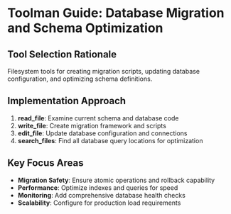 # Toolman Guide: Database Migration and Schema Optimization

## Tool Selection Rationale
Filesystem tools for creating migration scripts, updating database configuration, and optimizing schema definitions.

## Implementation Approach
1. **read_file**: Examine current schema and database code
2. **write_file**: Create migration framework and scripts
3. **edit_file**: Update database configuration and connections
4. **search_files**: Find all database query locations for optimization

## Key Focus Areas
- **Migration Safety**: Ensure atomic operations and rollback capability
- **Performance**: Optimize indexes and queries for speed
- **Monitoring**: Add comprehensive database health checks
- **Scalability**: Configure for production load requirements